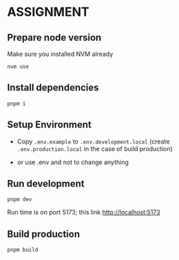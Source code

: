 # ASSIGNMENT

## Prepare node version
Make sure you installed NVM already
```
nvm use
```

## Install dependencies
```
pnpm i
```

## Setup Environment
- Copy `.env.example` to  `.env.development.local` (create `.env.production.local` in the case of build production)

- or use .env and not to change anything

## Run development
```
pnpm dev
```
Run time is on port 5173; this link [http://localhost:5173](http://localhost:5173)
## Build production
```
pnpm build
```